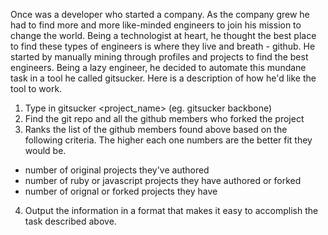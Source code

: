 
Once was a developer who started a company. As the company grew he
had to find more and more like-minded engineers to join his mission to change
the world. Being a technologist at heart, he thought the best place to find these
types of engineers is where they live and breath - github. He started by manually
mining through profiles and projects to find the best engineers. Being a lazy
engineer, he decided to automate this mundane task in a tool he called gitsucker.
Here is a description of how he'd like the tool to work.

1. Type in gitsucker <project_name> (eg. gitsucker backbone)
2. Find the git repo and all the github members who forked the project
3. Ranks the list of the github members found above based on the following
criteria. The higher each one numbers are the better fit they would be.
* number of original projects they've authored
* number of ruby or javascript projects they have authored or forked
* number of orignal or forked projects they have
4. Output the information in a format that makes it easy to accomplish the task
described above.
